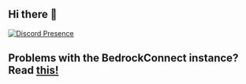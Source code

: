 ## Hi there 👋

[![Discord Presence](https://lanyard.cnrad.dev/api/589383269594693645)](https://discord.com/users/589383269594693645)

## Problems with the BedrockConnect instance? Read [this!](https://github.com/LazyBirb/LazyBirb/blob/master/bedrockconnect/README.MD)
